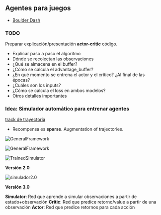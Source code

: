 ## Agentes para juegos

- [Boulder Dash](https://www.boulder-dash.com/boulder-dash-online-game/)

### TODO

Preparar explicación/presentación **actor-critic** código.
  -  Explicar paso a paso el algoritmo
  - Dónde se recolectan las observaciones
  - ¿Qué se almacena en el buffer?
  - ¿Cómo se calcula el advantage_buffer?
  - ¿En qué momento se entrena el actor y el crítico? ¿Al final de las épocas?
  - ¿Cuáles son los inputs?
  - ¿Cómo se calcula el loss en ambos modelos?
  - Otros detalles importantes


### Idea: Simulador automático para entrenar agentes

[track de trayectoria](https://github.com/deepankarkotnala/Object-trajectory-tracking-OpenCV)

- Recompensa es **sparse**. Augmentation of trajectories.

![GeneralFramework](https://i.imgur.com/byclaVc.png)

![GeneralFramework](https://i.imgur.com/YVsLgZf.png)

![TrainedSimulator](https://i.imgur.com/LLd7NTS.png)

**Versión 2.0**

![simulador2.0](https://i.imgur.com/N9IUB0m.png)


**Versión 3.0**

**Simulator**: Red que aprende a simular observaciones a partir de estado+observación
**Critic**: Red que predice retorno/value a partir de una observación
**Actor**: Red que predice retornos para cada acción


<!--stackedit_data:
eyJoaXN0b3J5IjpbLTE0MjI0NjYxMjAsMTI4NDcyMjg2NiwtOD
MxNTc0MTIyLC00NDg2ODgyOTAsMjA3MDY2ODUxMSwtNzA1NDYz
ODMsMTY2NjE0OTQ4OV19
-->